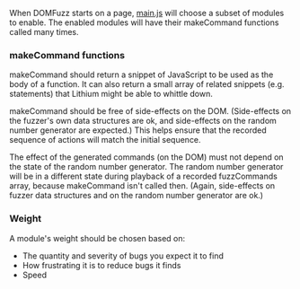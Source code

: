 When DOMFuzz starts on a page, [main.js](../main.js) will choose a subset of modules to enable. The enabled modules will have their makeCommand functions called many times.


### makeCommand functions

makeCommand should return a snippet of JavaScript to be used as the body of a function. It can also return a small array of related snippets (e.g. statements) that Lithium might be able to whittle down.

makeCommand should be free of side-effects on the DOM.  (Side-effects on the fuzzer's own data structures are ok, and side-effects on the random number generator are expected.)  This helps ensure that the recorded sequence of actions will match the initial sequence.

The effect of the generated commands (on the DOM) must not depend on the state of the random number generator.  The random number generator will be in a different state during playback of a recorded fuzzCommands array, because makeCommand isn't called then.  (Again, side-effects on fuzzer data structures and on the random number generator are ok.)


### Weight

A module's weight should be chosen based on:

* The quantity and severity of bugs you expect it to find
* How frustrating it is to reduce bugs it finds
* Speed
